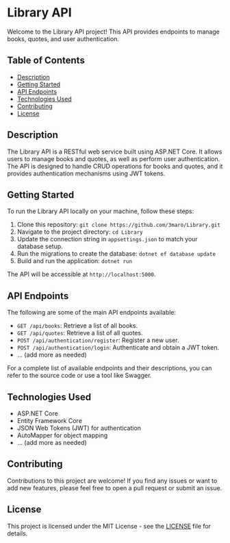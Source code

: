# Library API

Welcome to the Library API project! This API provides endpoints to manage books, quotes, and user authentication.

## Table of Contents

- [Description](#description)
- [Getting Started](#getting-started)
- [API Endpoints](#api-endpoints)
- [Technologies Used](#technologies-used)
- [Contributing](#contributing)
- [License](#license)

## Description

The Library API is a RESTful web service built using ASP.NET Core. It allows users to manage books and quotes, as well as perform user authentication. The API is designed to handle CRUD operations for books and quotes, and it provides authentication mechanisms using JWT tokens.

## Getting Started

To run the Library API locally on your machine, follow these steps:

1. Clone this repository: `git clone https://github.com/3maro/Library.git`
2. Navigate to the project directory: `cd Library`
3. Update the connection string in `appsettings.json` to match your database setup.
4. Run the migrations to create the database: `dotnet ef database update`
5. Build and run the application: `dotnet run`

The API will be accessible at `http://localhost:5000`.

## API Endpoints

The following are some of the main API endpoints available:

- `GET /api/books`: Retrieve a list of all books.
- `GET /api/quotes`: Retrieve a list of all quotes.
- `POST /api/authentication/register`: Register a new user.
- `POST /api/authentication/login`: Authenticate and obtain a JWT token.
- ... (add more as needed)

For a complete list of available endpoints and their descriptions, you can refer to the source code or use a tool like Swagger.

## Technologies Used

- ASP.NET Core
- Entity Framework Core
- JSON Web Tokens (JWT) for authentication
- AutoMapper for object mapping
- ... (add more as needed)

## Contributing

Contributions to this project are welcome! If you find any issues or want to add new features, please feel free to open a pull request or submit an issue.

## License

This project is licensed under the MIT License - see the [LICENSE](LICENSE) file for details.
